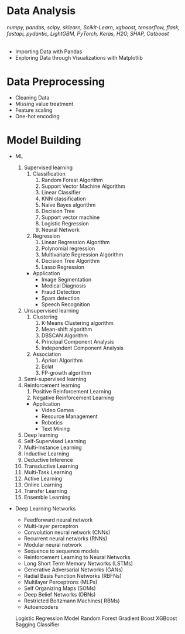 # Data Analysis

###### numpy, pandas, scipy, sklearn, Scikit-Learn, xgboost, tensorflow, flask, fastapi, pydantic, LightGBM, PyTorch, Keras, H2O, SHAP, Catboost

- Importing Data with Pandas
- Exploring Data through Visualizations with Matplotlib


# Data Preprocessing

- Cleaning Data
- Missing value treatment
- Feature scaling
- One-hot encoding


# Model Building

- ML
   1. Supervised learning 
      1. Classification
         1. Random Forest Algorithm
         2. Support Vector Machine Algorithm
         3. Linear Classifier
         4. KNN classification
         5. Naive Bayes algorithm
         6. Decision Tree
         7. Support vector machine
         8. Logistic Regression
         9. Neural Network
      2. Regression
         1. Linear Regression Algorithm
         2. Polynomial regression
         3. Multivariate Regression Algorithm
         4. Decision Tree Algorithm
         5. Lasso Regression
      - Application
         - Image Segmentation
         - Medical Diagnosis
         - Fraud Detection
         - Spam detection
         - Speech Recognition
   2. Unsupervised learning 
      1. Clustering
         1. K-Means Clustering algorithm
         2. Mean-shift algorithm
         3. DBSCAN Algorithm
         4. Principal Component Analysis
         5. Independent Component Analysis
      3. Association
         1. Apriori Algorithm
         2. Eclat
         3. FP-growth algorithm
   3. Semi-supervised learning 
   4. Reinforcement learning 
      1. Positive Reinforcement Learning
      2. Negative Reinforcement Learning
      - Application
         - Video Games
         - Resource Management
         - Robotics
         - Text Mining
   5. Deep learning
   6. Self-Supervised Learning
   7. Multi-Instance Learning
   8. Inductive Learning
   9. Deductive Inference
   10. Transductive Learning
   11. Multi-Task Learning
   12. Active Learning
   13. Online Learning
   14. Transfer Learning
   15. Ensemble Learning
- Deep Learning Networks
   - Feedforward neural network
   - Multi-layer perceptron
   - Convolution neural network (CNNs)
   - Recurrent neural networks (RNNs)
   - Modular neural network
   - Sequence to sequence models
   - Reinforcement Learning to Neural Networks
   - Long Short Term Memory Networks (LSTMs)
   - Generative Adversarial Networks (GANs)
   - Radial Basis Function Networks (RBFNs)
   - Multilayer Perceptrons (MLPs)
   - Self Organizing Maps (SOMs)
   - Deep Belief Networks (DBNs)
   - Restricted Boltzmann Machines( RBMs)
   - Autoencoders





    Logistic Regression Model
    Random Forest
    Gradient Boost
    XGBoost
    Bagging Classifier
